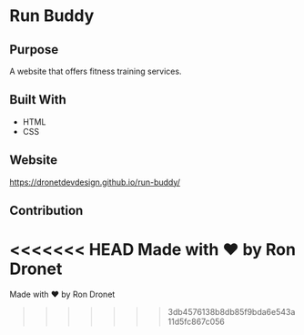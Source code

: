 # Run Buddy

## Purpose
A website that offers fitness training services.

## Built With
* HTML
* CSS

## Website
https://dronetdevdesign.github.io/run-buddy/

## Contribution
<<<<<<< HEAD
Made with ❤️ by Ron Dronet
=======
Made with ❤️ by Ron Dronet
>>>>>>> 3db4576138b8db85f9bda6e543a11d5fc867c056
